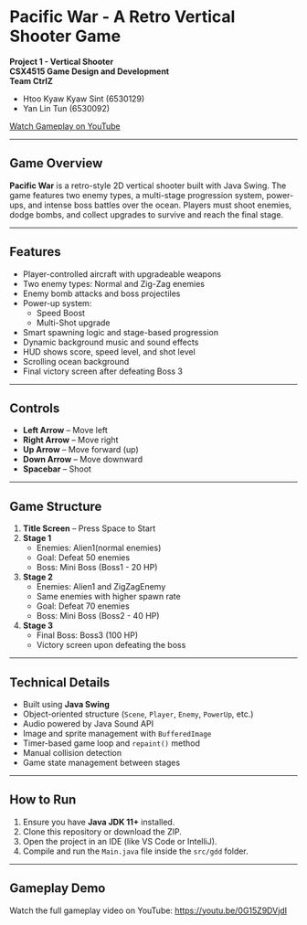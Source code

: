# Pacific War - A Retro Vertical Shooter Game

**Project 1 - Vertical Shooter**  
**CSX4515 Game Design and Development**  
**Team CtrlZ**  
- Htoo Kyaw Kyaw Sint (6530129)  
- Yan Lin Tun (6530092)

[Watch Gameplay on YouTube](https://youtu.be/0G15Z9DVjdI)

---

## Game Overview

**Pacific War** is a retro-style 2D vertical shooter built with Java Swing. The game features two enemy types, a multi-stage progression system, power-ups, and intense boss battles over the ocean. Players must shoot enemies, dodge bombs, and collect upgrades to survive and reach the final stage.

---

## Features

- Player-controlled aircraft with upgradeable weapons
- Two enemy types: Normal and Zig-Zag enemies
- Enemy bomb attacks and boss projectiles
- Power-up system:
  - Speed Boost
  - Multi-Shot upgrade
- Smart spawning logic and stage-based progression
- Dynamic background music and sound effects
- HUD shows score, speed level, and shot level
- Scrolling ocean background
- Final victory screen after defeating Boss 3

---

## Controls

- **Left Arrow** – Move left  
- **Right Arrow** – Move right
- **Up Arrow** – Move forward (up)
- **Down Arrow** – Move downward  
- **Spacebar** – Shoot

---

## Game Structure

1. **Title Screen** – Press Space to Start
2. **Stage 1**
   - Enemies: Alien1(normal enemies)
   - Goal: Defeat 50 enemies
   - Boss: Mini Boss (Boss1 - 20 HP)
3. **Stage 2**
   - Enemies: Alien1 and ZigZagEnemy
   - Same enemies with higher spawn rate
   - Goal: Defeat 70 enemies
   - Boss: Mini Boss (Boss2 - 40 HP)
4. **Stage 3**
   - Final Boss: Boss3 (100 HP)
   - Victory screen upon defeating the boss

---

## Technical Details

- Built using **Java Swing**
- Object-oriented structure (`Scene`, `Player`, `Enemy`, `PowerUp`, etc.)
- Audio powered by Java Sound API
- Image and sprite management with `BufferedImage`
- Timer-based game loop and `repaint()` method
- Manual collision detection
- Game state management between stages

---

## How to Run

1. Ensure you have **Java JDK 11+** installed.
2. Clone this repository or download the ZIP.
3. Open the project in an IDE (like VS Code or IntelliJ).
4. Compile and run the `Main.java` file inside the `src/gdd` folder.

---

## Gameplay Demo

Watch the full gameplay video on YouTube:
https://youtu.be/0G15Z9DVjdI

